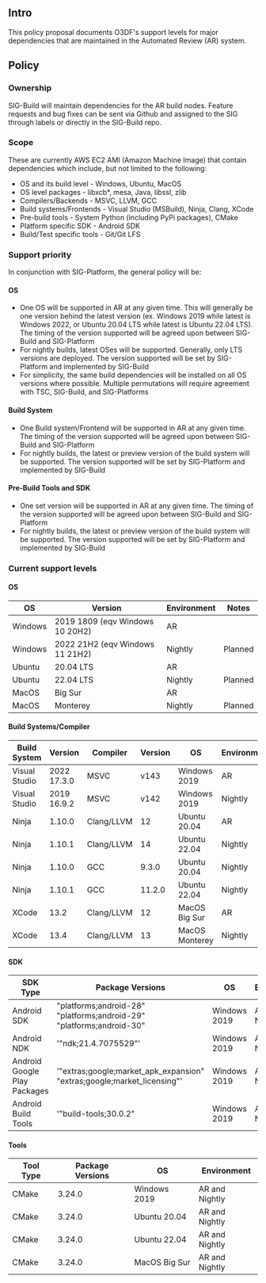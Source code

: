 Intro
-----

This policy proposal documents O3DF's support levels for major dependencies that are maintained in the Automated Review (AR) system.

Policy
------

### Ownership

SIG-Build will maintain dependencies for the AR build nodes. Feature requests and bug fixes can be sent via Github and assigned to the SIG through labels or directly in the SIG-Build repo.

### Scope

These are currently AWS EC2 AMI (Amazon Machine Image) that contain dependencies which include, but not limited to the following:

*   OS and its build level - Windows, Ubuntu, MacOS
*   OS level packages - libxcb\*, mesa, Java, libssl, zlib
*   Compilers/Backends - MSVC, LLVM, GCC
*   Build systems/Frontends - Visual Studio (MSBuild), Ninja, Clang, XCode
*   Pre-build tools - System Python (including PyPi packages), CMake
*   Platform specific SDK - Android SDK
*   Build/Test specific tools - Git/Git LFS

### Support priority

In conjunction with SIG-Platform, the general policy will be:

#### OS

*   One OS will be supported in AR at any given time. This will generally be one version behind the latest version (ex. Windows 2019 while latest is Windows 2022, or Ubuntu 20.04 LTS while latest is Ubuntu 22.04 LTS). The timing of the version supported will be agreed upon between SIG-Build and SIG-Platform
*   For nightly builds, latest OSes will be supported. Generally, only LTS versions are deployed. The version supported will be set by SIG-Platform and implemented by SIG-Build
*   For simplicity, the same build dependencies will be installed on all OS versions where possible. Multiple permutations will require agreement with TSC, SIG-Build, and SIG-Platforms

#### Build System

*   One Build system/Frontend will be supported in AR at any given time. The timing of the version supported will be agreed upon between SIG-Build and SIG-Platform
*   For nightly builds, the latest or preview version of the build system will be supported. The version supported will be set by SIG-Platform and implemented by SIG-Build

#### Pre-Build Tools and SDK

*   One set version will be supported in AR at any given time. The timing of the version supported will be agreed upon between SIG-Build and SIG-Platform
*   For nightly builds, the latest or preview version of the build system will be supported. The version supported will be set by SIG-Platform and implemented by SIG-Build

### Current support levels

#### OS

| OS  | Version | Environment | Notes |
| --- | --- | --- | --- |
| Windows | 2019 1809 (eqv Windows 10 20H2) | AR  |
| Windows | 2022 21H2 (eqv Windows 11 21H2) | Nightly | Planned |
| Ubuntu | 20.04 LTS | AR  |
| Ubuntu | 22.04 LTS | Nightly | Planned |
| MacOS | Big Sur | AR  |
| MacOS | Monterey | Nightly | Planned |

#### Build Systems/Compiler

| Build System | Version | Compiler | Version | OS  | Environment |
| --- | --- | --- | --- | --- | --- |
| Visual Studio | 2022 17.3.0 | MSVC | v143 | Windows 2019 | AR  |
| Visual Studio | 2019 16.9.2 | MSVC | v142 | Windows 2019 | Nightly |
| Ninja | 1.10.0 | Clang/LLVM | 12  | Ubuntu 20.04 | AR  |
| Ninja | 1.10.1 | Clang/LLVM | 14  | Ubuntu 22.04 | Nightly |
| Ninja | 1.10.0 | GCC | 9.3.0 | Ubuntu 20.04 | Nightly |
| Ninja | 1.10.1 | GCC | 11.2.0 | Ubuntu 22.04 | Nightly |
| XCode | 13.2 | Clang/LLVM | 12  | MacOS Big Sur | AR  |
| XCode | 13.4 | Clang/LLVM | 13  | MacOS Monterey | Nightly |

#### SDK

| SDK Type | Package Versions | OS  | Environment |
| --- | --- | --- | --- |
| Android SDK | "platforms;android-28" "platforms;android-29" "platforms;android-30" | Windows 2019 | AR and Nightly |
| Android NDK | '"ndk;21.4.7075529"' | Windows 2019 | AR and Nightly |
| Android Google Play Packages | '"extras;google;market\_apk\_expansion" "extras;google;market\_licensing"' | Windows 2019 | AR and Nightly |
| Android Build Tools | '"build-tools;30.0.2" | Windows 2019 | AR and Nightly |

#### Tools

| Tool Type | Package Versions | OS  | Environment |
| --- | --- | --- | --- |
| CMake | 3.24.0 | Windows 2019 | AR and Nightly |
| CMake | 3.24.0 | Ubuntu 20.04 | AR and Nightly |
| CMake | 3.24.0 | Ubuntu 22.04 | AR and Nightly |
| CMake | 3.24.0 | MacOS Big Sur | AR and Nightly |
